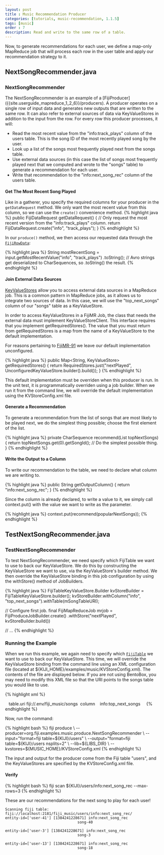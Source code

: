 ```yaml
---
layout: post
title : Music Recommendation Producer
categories: [tutorials, music-recommendation, 1.1.5]
tags: [music]
order : 7
description: Read and write to the same row of a table.
---
```


Now, to generate recommendations for each user, we define a map-only MapReduce job that will process
each row in the user table and apply our recommendation strategy to it.

<div id="accordion-container">
  <h2 class="accordion-header"> NextSongRecommender.java </h2>
    <div class="accordion-content">
    <script src="http://gist-it.appspot.com/github/fijiproject/fiji-music/raw/fiji-music-1.1.5/src/main/java/org/fiji/examples/music/produce/NextSongRecommender.java"> </script>
  </div>
</div>

<h3 style="margin-top:0px;padding-top:10px;"> NextSongRecommender </h3>
The NextSongRecommender is an example of a [FijiProducer]({{site.userguide_mapreduce_1_2_6}}/producers).
A producer operates on a single row of input data and generates new outputs that are written to the
same row.  It can also refer to external sources of data via KeyValueStores in addition to the input from the row.
For every row this producer processes, it will:

* Read the most recent value from the "info:track_plays" column of the users table. This is the song
  ID of the most recently played song by the user.
* Look up a list of the songs most frequently played next from the songs table.
* Use external data sources (in this case the list of songs most frequently played next that we computed and wrote
to the "songs" table) to generate a recommendation for each user.
* Write that recommendation to the "info:next_song_rec" column of the users table.

#### Get The Most Recent Song Played
Like in a gatherer, you specify the required columns for your producer in the `getDataRequest` method. We
only want the most recent value from this column, so we can use the `create()` convenience method.
{% highlight java %}
  public FijiDataRequest getDataRequest() {
    // Only request the most recent version from the "info:track_plays" column.
    return FijiDataRequest.create("info", "track_plays");
  }
{% endhighlight %}

In our `produce()` method, we then access our requested data through the [`FijiRowData`]({{site.api_schema_1_4_0}}/FijiRowData.html):

{% highlight java %}
  String mostRecentSong = input.<CharSequence>getMostRecentValue("info", "track_plays")
      .toString();  // Avro strings get deserialized to CharSequences, so .toString() the result.
{% endhighlight %}

#### Join External Data Sources
[KeyValueStores]({{site.userguide_mapreduce_1_2_6}}/key-value-stores) allow you to access external data sources in a MapReduce job.
This is a common pattern in MapReduce jobs, as it allows us to integrate two sources of data. In this case, we will use the
"top_next_songs" column of our "songs" table as a KeyValueStore.

In order to access KeyValueStores in a FijiMR Job, the class that needs the external data must
implement KeyValueStoreClient. This interface requires that you implement getRequiredStores().
The value that you must return from getRequiredStores is a map from the name of a KeyValueStore to
the default implementation.

For reasons pertaining to [FijiMR-91](https://jira.fiji.org/browse/KIJIMR-91) we leave our default
implementation unconfigured.

{% highlight java %}
  public Map<String, KeyValueStore<?, ?>> getRequiredStores() {
    return RequiredStores.just("nextPlayed", UnconfiguredKeyValueStore.builder().build());
  }
{% endhighlight %}

This default implementation must be overriden when this producer is run.
In the unit test, it is programmatically overriden using a job builder. When we run it from the
command line, we will override the default implementation using the KVStoreConfig.xml file.

#### Generate a Recommendation
To generate a recommendation from the list of songs that are most likely to be played next, we do
the simplest thing possible; choose the first element of the list.

{% highlight java %}
  private CharSequence recommend(List<SongCount> topNextSongs) {
    return topNextSongs.get(0).getSongId(); // Do the simplest possible thing.
  }
{% endhighlight %}

#### Write the Output to a Column
To write our recommendation to the table, we need to declare what column we are writing to.

{% highlight java %}
  public String getOutputColumn() {
    return "info:next_song_rec";
  }
{% endhighlight %}

Since the column is already declared, to write a value to it, we simply call context.put() with
the value we want to write as the parameter.

{% highlight java %}
  context.put(recommend(popularNextSongs));
{% endhighlight %}

<div id="accordion-container">
  <h2 class="accordion-header"> TestNextSongRecommender.java </h2>
    <div class="accordion-content">
    <script src="http://gist-it.appspot.com/github/fijiproject/fiji-music/raw/fiji-music-1.1.5/src/test/java/org/fiji/examples/music/TestNextSongRecommender.java"> </script>
  </div>
</div>

<h3 style="margin-top:0px;padding-top:10px;"> TestNextSongRecommender </h3>
To test NextSongRecommender, we need specify which FijiTable we want to use to back our
KeyValueStore. We do this by constructing the KeyValueStore we want to use, via the KeyValueStore's
builder method. We then override the KeyValueStore binding in this job configuration by using the
withStore() method of JobBuilders.

{% highlight java %}
  FijiTableKeyValueStore.Builder kvStoreBuilder = FijiTableKeyValueStore.builder();
  kvStoreBuilder.withColumn("info", "top_next_songs").withTable(mSongTableURI);

  // Configure first job.
  final FijiMapReduceJob mrjob = FijiProduceJobBuilder.create()
      .withStore("nextPlayed", kvStoreBuilder.build())

  // ...
{% endhighlight %}

### Running the Example
When we run this example, we again need to specify which
[`FijiTable`]({{site.api_schema_1_4_0}}/FijiTable.html) we want to use to back our
KeyValueStore. This time, we will override the KeyValueStore binding from
the command line using an XML configuration file (located at ${KIJI_HOME}/examples/music/KVStoreConfig.xml).
The contents of the file are displayed below. If you are not using BentoBox, you may need to modify this
XML file so that the URI points to the songs table you would like to use.


{% highlight xml %}
<?xml version="1.0" encoding="UTF-8"?>
<stores>
  <store name="nextPlayed" class="org.fiji.mapreduce.kvstore.lib.FijiTableKeyValueStore">
    <configuration>
      <property>
        <name>table.uri</name>
        <!-- This URI can be replace with the URI of a different 'songs' table to use. -->
        <value>fiji://.env/fiji_music/songs</value>
      </property>
      <property>
        <name>column</name>
        <value>info:top_next_songs</value>
      </property>
    </configuration>
  </store>
</stores>
{% endhighlight %}

Now, run the command:

<div class="userinput">
{% highlight bash %}
fiji produce \
    --producer=org.fiji.examples.music.produce.NextSongRecommender \
    --input="format=fiji table=${KIJI}/users" \
    --output="format=fiji table=${KIJI}/users nsplits=2" \
    --lib=${LIBS_DIR} \
    --kvstores=${MUSIC_HOME}/KVStoreConfig.xml
{% endhighlight %}
</div>

The input and output for the producer come from the Fiji table "users",
and the KeyValueStores are specified by the KVStoreConfig.xml file.

#### Verify

<div class="userinput">
{% highlight bash %}
fiji scan ${KIJI}/users/info:next_song_rec --max-rows=3
{% endhighlight %}

These are our recommendations for the next song to play for each user!
</div>

    Scanning fiji table: fiji://localhost:2181/fiji_music/users/info:next_song_rec/
    entity-id=['user-41'] [1384241228671] info:next_song_rec
                                     song-40

    entity-id=['user-3'] [1384241228671] info:next_song_rec
                                     song-3

    entity-id=['user-13'] [1384241228671] info:next_song_rec
                                     song-18

